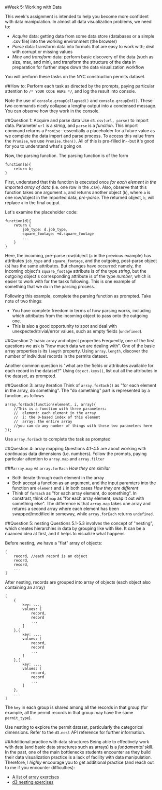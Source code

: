 #Week 5: Working with Data

This week's assignment is intended to help you become more confident with data manipulation. In almost all data visualization problems, we need to:
- _Acquire_ data: getting data from some data store (databases or a simple .csv file) into the working environment (the browser)
- _Parse_ data: transform data into formats that are easy to work with; deal with corrupt or missing values
- _Mine_ and _transform_ data: perform basic discovery of the data (such as size, max, and min), and transform the structure of the data in preparation for further steps down the data visualization workflow

You will perform these tasks on the NYC construction permits dataset.

##How to:
Perform each task as directed by the prompts, paying particular attention to `/* YOUR CODE HERE */`, and log the result into console. 

Note the use of `console.groupCollapsed()` and `console.groupEnd()`. These two commands nicely collapse a lengthy output into a condensed message. You can observe how they work in the console.

##Question 1: Acquire and parse data
Use `d3.csv(url, parse)` to import data. Parameter `url` is a *string*, and `parse` is a *function*. This import command returns a `Promise`--essentially a placeholder for a future value as we complete the data import and parse process. To access this value from the `Promise`, we use `Promise.then()`. All of this is pre-filled in--but it's good for you to understand what's going on.

Now, the parsing function. The parsing function is of the form
```
function(a){
	return b;
}
```
First, understand that this function is executed once _for each element in the imported array of data_ (i.e. one row in the .csv). Also, observe that this function takes one argument `a`, and returns another object (`b`), where `a` is one row/object in the imported data, *pre-parse*. The returned object, `b`, will replace `a` in the final output.

Let's examine the placeholder code:
```
function(d){
	return {
		job_type: d.job_type,
		square_footage: +d.square_footage
		...
	}
}
```
Here, the incoming, pre-parse row/object (`a` in the previous example) has attributes `job_type` and `square_footage`, and the outgoing, post-parse object (`b`) has the same attributes. But changes have occurred: namely, the incoming object's `square_footage` attribute is of the type *string*, but the outgoing object's corresponding attribute is of the type *number*, which is easier to work with for the tasks following. This is one example of something that we do in the parsing process.

Following this example, complete the parsing function as prompted. Take note of two things:
- You have complete freedom in terms of how parsing works, including which attributes from the incoming object to pass onto the outgoing one.
- This is also a good opportunity to spot and deal with unexpected/trivial/error values, such as empty fields (`undefined`).

##Question 2: basic array and object properties
Frequently, one of the first questions we ask is "how much data we are dealing with". One of the basic array properties is its `length` property. Using `array.length`, discover the number of individual records in the permits dataset.

Another common question is "what are the fields or attributes available for each record in the dataset?" Using `Object.keys()`, list out all the attributes in the dataset, as prompted.

##Question 3: array iteration
Think of `array.forEach()` as "for each element in the array, do something". The "do something" part is represented by a function, as follows
```
array.forEach(function(element, i, array){
	//This is a function with three parameters: 
	//	element: each element in the array
	//	i: the 0-based index of this element
	//	array: the entire array
	//you can do any number of things with these two parameters here
});
```
Use `array.forEach` to complete the task as prompted

##Question 4: array mapping
Questions 4.1-4.5 are about working with *continuous* data dimensions (i.e. numbers). Follow the prompts, paying particular attention to `array.map` and `array.filter`

###`array.map` vs `array.forEach`
_How they are similar_
- Both iterate through each element in the array
- Both accept a function as an argument, and the input paramters into the function are `element` and `i` in both cases
_How they are different_
- Think of `forEach` as "for each array element, do something". In constrast, think of `map` as "for each array element, swap it out with something else". The difference is that `array.map` takes one array and returns a second array where each element has been swapped/modified in someway, while `array.forEach` returns `undefined`.

##Question 5: nesting
Questions 5.1-5.3 involves the concept of "nesting", which creates hierarchies in data by grouping like with like. It can be a nuanced idea at first, and it helps to visualize what happens.

Before nesting, we have a "flat" array of objects:
```
[
	record, //each record is an object
	record,
	record,
	...
]
```
After nesting, records are grouped into array of objects (each object also containing an array)
```
[
	{
		key: ...,
		values: [
			record,
			record
			...
		]
	},{
		key: ...,
		values: [
			record,
			record
			...
		]
	},{
		key: ...,
		values: [
			record,
			record
			...
		]
	},
	...
]
```
The `key` in each group is shared among all the records in that group (for example, all the permit records in that group may have the same `permit_type`).

Use nesting to explore the permit dataset, particularly the categorical dimensions. Refer to the `d3.nest` API reference for further information.

##Additional practice with data structures
Being able to effectively work with data (and basic data structures such as arrays) is a _fundamental_ skill. In the past, one of the main bottlenecks students encounter as they build their data visualization practice is a lack of facility with data manipulation. Therefore, I _highly_ encourage you to get additional practice (and reach out to me if you encounter difficulties):

- [A list of array exercises](https://www.w3resource.com/javascript-exercises/javascript-array-exercises.php)
- [d3 nesting exercises](http://learnjsdata.com/group_data.html)

